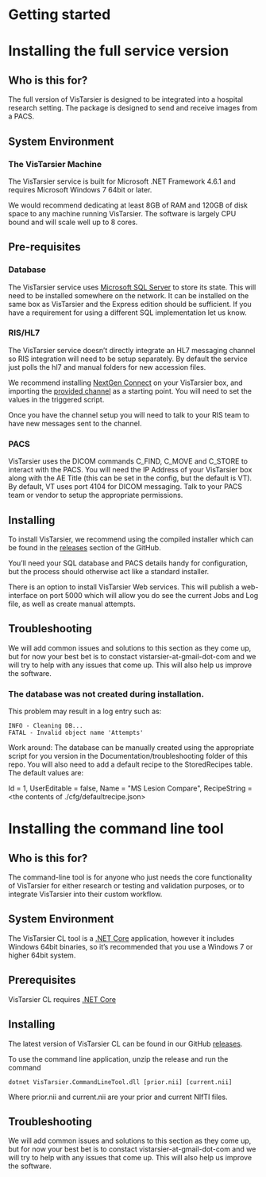 # Getting started

# Installing the full service version
## Who is this for?
The full version of VisTarsier is designed to be integrated into a hospital research setting. The package is designed to send and receive images from a PACS.

## System Environment
### The VisTarsier Machine
The VisTarsier service is built for Microsoft .NET Framework 4.6.1 and requires Microsoft Windows 7 64bit or later. 

We would recommend dedicating at least 8GB of RAM and 120GB of disk space to any machine running VisTarsier. The software is largely CPU bound and will scale well up to 8 cores.

## Pre-requisites
### Database
The VisTarsier service uses [Microsoft SQL Server](https://www.microsoft.com/en-gb/sql-server/sql-server-downloads) to store its state. This will need to be installed somewhere on the network. It can be installed on the same box as VisTarsier and the Express edition should be sufficient. If you have a requirement for using a different SQL implementation let us know.

### RIS/HL7
The VisTarsier service doesn’t directly integrate an HL7 messaging channel so RIS integration will need to be setup separately. By default the service just polls the hl7 and manual folders for new accession files.

We recommend installing [NextGen Connect](https://github.com/nextgenhealthcare/connect) on your VisTarsier box, and importing the [provided channel]( https://github.com/mh-cad/vistarsier/blob/master/Integration/mirth_channel.xml) as a starting point. You will need to set the <VT Install Path> values in the triggered script.

Once you have the channel setup you will need to talk to your RIS team to have new messages sent to the channel.

### PACS
VisTarsier uses the DICOM commands C_FIND, C_MOVE and C_STORE to interact with the PACS. You will need the IP Address of your VisTarsier box along with the AE Title (this can be set in the config, but the default is VT). By default, VT uses port 4104 for DICOM messaging. Talk to your PACS team or vendor to setup the appropriate permissions.

## Installing
To install VisTarsier, we recommend using the compiled installer which can be found in the [releases](https://github.com/mh-cad/vistarsier/releases) section of the GitHub.

You’ll need your SQL database and PACS details handy for configuration, but the process should otherwise act like a standard installer.

There is an option to install VisTarsier Web services. This will publish a web-interface on port 5000 which will allow you do see the current Jobs and Log file, as well as create manual attempts. 

## Troubleshooting
We will add common issues and solutions to this section as they come up, but for now your best bet is to constact vistarsier-at-gmail-dot-com and we will try to help with any issues that come up. This will also help us improve the software.

### The database was not created during installation. 
This problem may result in a log entry such as:
```
INFO - Cleaning DB...
FATAL - Invalid object name 'Attempts'
```

Work around:
The database can be manually created using the appropriate script for you version in the Documentation/troubleshooting folder of this repo.
You will also need to add a default recipe to the StoredRecipes table.
The default values are:

Id = 1,
UserEditable = false,
Name = "MS Lesion Compare",
RecipeString = <the contents of ./cfg/defaultrecipe.json>


# Installing the command line tool
## Who is this for?
The command-line tool is for anyone who just needs the core functionality of VisTarsier for either research or testing and validation purposes, or to integrate VisTarsier into their custom workflow.

## System Environment
The VisTarsier CL tool is a [.NET Core]( https://dotnet.microsoft.com/download) application, however it includes Windows 64bit binaries, so it’s recommended that you use a Windows 7 or higher 64bit system.

## Prerequisites
VisTarsier CL requires [.NET Core]( https://dotnet.microsoft.com/download)

## Installing
The latest version of VisTarsier CL can be found in our GitHub [releases](https://github.com/mh-cad/vistarsier/releases).

To use the command line application, unzip the release and run the command

`dotnet VisTarsier.CommandLineTool.dll [prior.nii] [current.nii]`

Where prior.nii and current.nii are your prior and current NIfTI files.

## Troubleshooting
We will add common issues and solutions to this section as they come up, but for now your best bet is to constact vistarsier-at-gmail-dot-com and we will try to help with any issues that come up. This will also help us improve the software.


